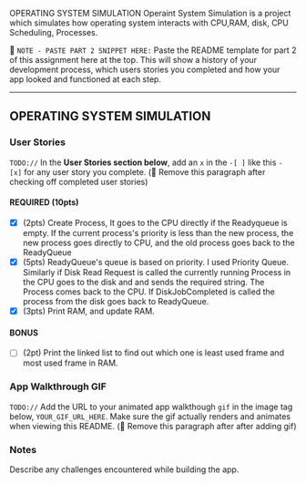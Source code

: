 OPERATING SYSTEM SIMULATION
Operaint System Simulation is a project which simulates how operating system interacts with CPU,RAM, disk, CPU Scheduling, Processes.

📝 `NOTE - PASTE PART 2 SNIPPET HERE:` Paste the README template for part 2 of this assignment here at the top. This will show a history of your development process, which users stories you completed and how your app looked and functioned at each step.

---

## OPERATING SYSTEM SIMULATION

### User Stories
`TODO://` In the **User Stories section below**, add an `x` in the `-[ ]` like this `- [x]` for any user story you complete. (🚫 Remove this paragraph after checking off completed user stories)

#### REQUIRED (10pts)
- [x] (2pts) Create Process, It goes to the CPU directly if the Readyqueue is empty. If the current process's priority is less than the new process, the new process goes directly to CPU, and the old process goes back to the ReadyQueue
- [x] (5pts) ReadyQueue's queue is based on priority. I used Priority Queue. Similarly if Disk Read Request is called the currently running Process in the CPU goes to the disk and and sends the required string. The Process comes back to the CPU. If DiskJobCompleted is called the process from the disk goes back to ReadyQueue. 
- [x] (3pts) Print RAM, and update RAM.

#### BONUS
- [ ] (2pt) Print the linked list to find out which one is least used frame and most used frame in RAM.


### App Walkthrough GIF
`TODO://` Add the URL to your animated app walkthough `gif` in the image tag below, `YOUR_GIF_URL_HERE`. Make sure the gif actually renders and animates when viewing this README. (🚫 Remove this paragraph after after adding gif)


### Notes
Describe any challenges encountered while building the app.